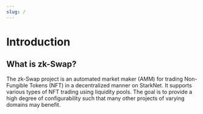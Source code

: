 ```yaml
---
slug: /
---
```


# Introduction

## What is zk-Swap?

The zk-Swap project is an automated market maker (AMM) for trading Non-Fungible Tokens (NFT) in a decentralized manner on StarkNet.
It supports various types of NFT trading using liquidity pools.
The goal is to provide a high degree of configurability such that many other projects of varying domains may benefit.

